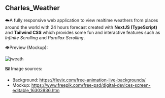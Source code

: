 ## Charles_Weather
☁️A fully responsive web application to view realtime weathers from places around the world with 24 hours forecast created with **NextJS (TypeScript)** and **Tailwind CSS** which provides some fun and interactive features such as _Infinite Scrolling_ and _Parallax Scrolling_. 

👁️Preview (Mockup):

![jweath](https://user-images.githubusercontent.com/86874779/169686044-584120e0-1242-41a8-bfbb-7ddcf5645c1a.jpg)

🖼️ Image sources: 
- Background: https://flevix.com/free-animation-live-backgrounds/
- Mockup: https://www.freepik.com/free-psd/digital-devices-screen-editable_16303836.htm
